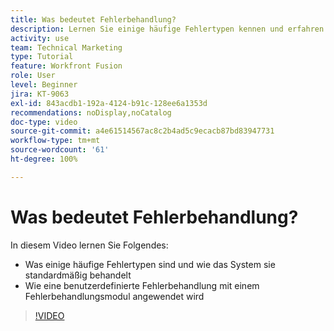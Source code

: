 ```yaml
---
title: Was bedeutet Fehlerbehandlung?
description: Lernen Sie einige häufige Fehlertypen kennen und erfahren Sie, wie das System diese standardmäßig behandelt. Lernen Sie dann, wie Sie in [!DNL Adobe Workfront Fusion]eine benutzerdefinierte Fehlerbehandlung anwenden können.
activity: use
team: Technical Marketing
type: Tutorial
feature: Workfront Fusion
role: User
level: Beginner
jira: KT-9063
exl-id: 843acdb1-192a-4124-b91c-128ee6a1353d
recommendations: noDisplay,noCatalog
doc-type: video
source-git-commit: a4e61514567ac8c2b4ad5c9ecacb87bd83947731
workflow-type: tm+mt
source-wordcount: '61'
ht-degree: 100%

---
```


# Was bedeutet Fehlerbehandlung?

In diesem Video lernen Sie Folgendes:

* Was einige häufige Fehlertypen sind und wie das System sie standardmäßig behandelt
* Wie eine benutzerdefinierte Fehlerbehandlung mit einem Fehlerbehandlungsmodul angewendet wird

>[!VIDEO](https://video.tv.adobe.com/v/335304/?quality=12&learn=on)

